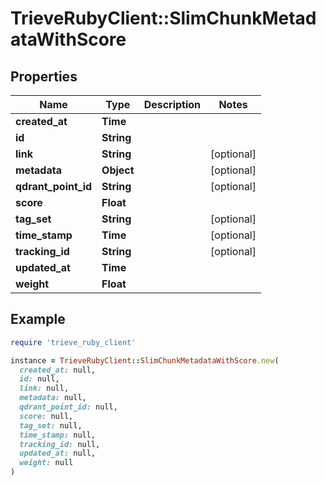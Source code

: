 # TrieveRubyClient::SlimChunkMetadataWithScore

## Properties

| Name | Type | Description | Notes |
| ---- | ---- | ----------- | ----- |
| **created_at** | **Time** |  |  |
| **id** | **String** |  |  |
| **link** | **String** |  | [optional] |
| **metadata** | **Object** |  | [optional] |
| **qdrant_point_id** | **String** |  | [optional] |
| **score** | **Float** |  |  |
| **tag_set** | **String** |  | [optional] |
| **time_stamp** | **Time** |  | [optional] |
| **tracking_id** | **String** |  | [optional] |
| **updated_at** | **Time** |  |  |
| **weight** | **Float** |  |  |

## Example

```ruby
require 'trieve_ruby_client'

instance = TrieveRubyClient::SlimChunkMetadataWithScore.new(
  created_at: null,
  id: null,
  link: null,
  metadata: null,
  qdrant_point_id: null,
  score: null,
  tag_set: null,
  time_stamp: null,
  tracking_id: null,
  updated_at: null,
  weight: null
)
```

